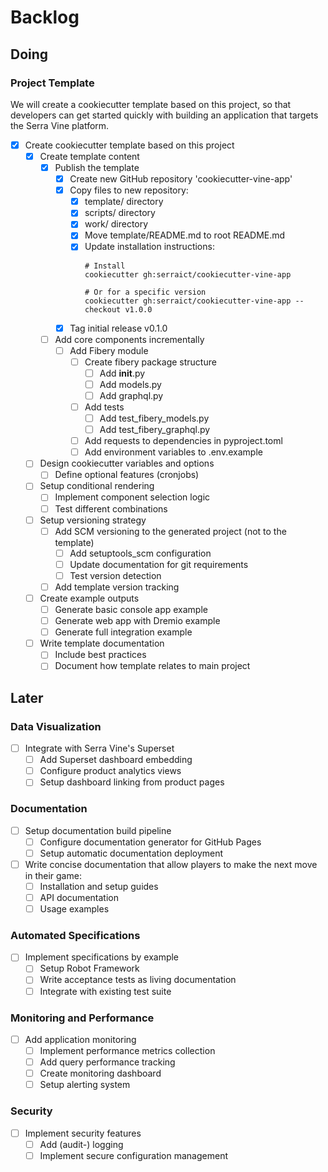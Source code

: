 # Backlog

## Doing

### Project Template

We will create a cookiecutter template based on this project,
so that developers can get started quickly with
building an application that targets the Serra Vine platform.

- [x] Create cookiecutter template based on this project
  - [x] Create template content
    - [x] Publish the template
      - [x] Create new GitHub repository 'cookiecutter-vine-app'
      - [x] Copy files to new repository:
        - [x] template/ directory
        - [x] scripts/ directory
        - [x] work/ directory
        - [x] Move template/README.md to root README.md
        - [x] Update installation instructions:
          ```
          # Install
          cookiecutter gh:serraict/cookiecutter-vine-app

          # Or for a specific version
          cookiecutter gh:serraict/cookiecutter-vine-app --checkout v1.0.0
          ```
      - [x] Tag initial release v0.1.0
    - [ ] Add core components incrementally
      - [ ] Add Fibery module
        - [ ] Create fibery package structure
          - [ ] Add __init__.py
          - [ ] Add models.py
          - [ ] Add graphql.py
        - [ ] Add tests
          - [ ] Add test_fibery_models.py
          - [ ] Add test_fibery_graphql.py
        - [ ] Add requests to dependencies in pyproject.toml
        - [ ] Add environment variables to .env.example
  - [ ] Design cookiecutter variables and options
    - [ ] Define optional features (cronjobs)
  - [ ] Setup conditional rendering
    - [ ] Implement component selection logic
    - [ ] Test different combinations
  - [ ] Setup versioning strategy
    - [ ] Add SCM versioning to the generated project (not to the template)
      - [ ] Add setuptools_scm configuration
      - [ ] Update documentation for git requirements
      - [ ] Test version detection
    - [ ] Add template version tracking
  - [ ] Create example outputs
    - [ ] Generate basic console app example
    - [ ] Generate web app with Dremio example
    - [ ] Generate full integration example
  - [ ] Write template documentation
    - [ ] Include best practices
    - [ ] Document how template relates to main project

## Later

### Data Visualization

- [ ] Integrate with Serra Vine's Superset
  - [ ] Add Superset dashboard embedding
  - [ ] Configure product analytics views
  - [ ] Setup dashboard linking from product pages

### Documentation

- [ ] Setup documentation build pipeline
  - [ ] Configure documentation generator for GitHub Pages
  - [ ] Setup automatic documentation deployment
- [ ] Write concise documentation that allow players to make the next move in their game:
  - [ ] Installation and setup guides
  - [ ] API documentation
  - [ ] Usage examples

### Automated Specifications

- [ ] Implement specifications by example
  - [ ] Setup Robot Framework
  - [ ] Write acceptance tests as living documentation
  - [ ] Integrate with existing test suite

### Monitoring and Performance

- [ ] Add application monitoring
  - [ ] Implement performance metrics collection
  - [ ] Add query performance tracking
  - [ ] Create monitoring dashboard
  - [ ] Setup alerting system

### Security

- [ ] Implement security features
  - [ ] Add (audit-) logging
  - [ ] Implement secure configuration management
